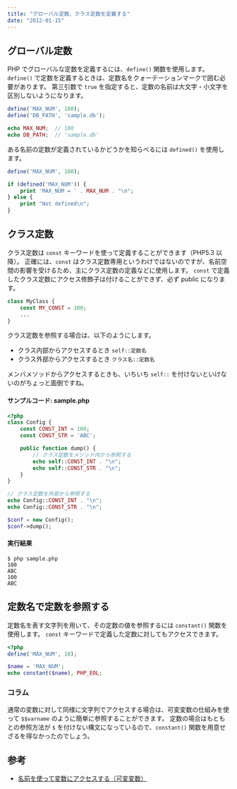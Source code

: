 ```yaml
---
title: "グローバル定数、クラス定数を定義する"
date: "2012-01-15"
---
```


グローバル定数
----

PHP でグローバルな定数を定義するには、`define()` 関数を使用します。
`define()` で定数を定義するときは、定数名をクォーテーションマークで囲む必要があります。
第三引数で `true` を指定すると、定数の名前は大文字・小文字を区別しないようになります。

~~~ php
define('MAX_NUM', 100);
define('DB_PATH', 'sample.db');

echo MAX_NUM;  // 100
echo DB_PATH;  // 'sample.db'
~~~

ある名前の定数が定義されているかどうかを知らべるには `defined()` を使用します。

~~~ php
define('MAX_NUM', 100);

if (defined('MAX_NUM')) {
    print 'MAX_NUM = ' . MAX_NUM . "\n";
} else {
    print "Not defined\n";
}
~~~


クラス定数
----

クラス定数は `const` キーワードを使って定義することができます（PHP5.3 以降）。
正確には、`const` はクラス定数専用というわけではないのですが、名前空間の影響を受けるため、主にクラス定数の定義などに使用します。
`const` で定義したクラス定数にアクセス修飾子は付けることができず、必ず public になります。

```php
class MyClass {
    const MY_CONST = 100;
    ...
}
```

クラス定数を参照する場合は、以下のようにします。

* クラス内部からアクセスするとき `self::定数名`
* クラス外部からアクセスするとき `クラス名::定数名`

メンバメソッドからアクセスするときも、いちいち `self::` を付けないといけないのがちょっと面倒ですね。

#### サンプルコード: sample.php

```php
<?php
class Config {
    const CONST_INT = 100;
    const CONST_STR = 'ABC';

    public function dump() {
        // クラス定数をメソッド内から参照する
        echo self::CONST_INT . "\n";
        echo self::CONST_STR . "\n";
    }
}

// クラス定数を外部から参照する
echo Config::CONST_INT . "\n";
echo Config::CONST_STR . "\n";

$conf = new Config();
$conf->dump();
```

#### 実行結果

```
$ php sample.php
100
ABC
100
ABC
```


定数名で定数を参照する
----

定数名を表す文字列を用いて、その定数の値を参照するには `constant()` 関数を使用します。
`const` キーワードで定義した定数に対してもアクセスできます。

~~~ php
<?php
define('MAX_NUM', 10);

$name = 'MAX_NUM';
echo constant($name), PHP_EOL;
~~~

### コラム

通常の変数に対して同様に文字列でアクセスする場合は、可変変数の仕組みを使って `$$varname` のように簡単に参照することができます。
定数の場合はもともとの参照方法が `$` を付けない構文になっているので、`constant()` 関数を用意せざるを得なかったのでしょう。


参考
----

- [名前を使って変数にアクセスする（可変変数）](./variable-variables.html)

